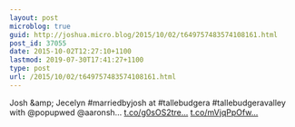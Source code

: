 ```yaml
---
layout: post
microblog: true
guid: http://joshua.micro.blog/2015/10/02/t649757483574108161.html
post_id: 37055
date: 2015-10-02T12:27:10+1100
lastmod: 2019-07-30T17:41:27+1100
type: post
url: /2015/10/02/t649757483574108161.html
---
```

Josh &amp;amp; Jecelyn #marriedbyjosh at #tallebudgera #tallebudgeravalley with @popupwed @aaronsh… [t.co/g0sOS2tre...](http://t.co/g0sOS2treM) [t.co/mVjqPpOfw...](http://t.co/mVjqPpOfwH)
